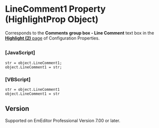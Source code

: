 # LineComment1 Property (HighlightProp Object)

Corresponds to the **Comments**
**group box - Line Comment** text box in the [**Highlight (2)** page](../../dlg/properties/highlight2/index) of Configuration Properties.

## 

### \[JavaScript\]

```
str = object.LineComment1;
object.LineComment1 = str;
```

### \[VBScript\]

```
str = object.LineComment1
object.LineComment1 = str
```

## Version

Supported on EmEditor Professional Version 7.00 or later.

